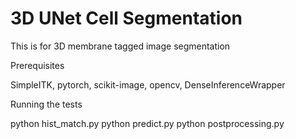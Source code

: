 # 3D UNet Cell Segmentation

This is for 3D membrane tagged image segmentation

Prerequisites

SimpleITK, pytorch, scikit-image, opencv, DenseInferenceWrapper

Running the tests

python hist_match.py
python predict.py
python postprocessing.py

